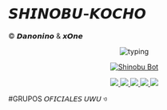 # 𝙎𝙃𝙄𝙉𝙊𝘽𝙐-𝙆𝙊𝘾𝙃𝙊
© 𝘿𝙖𝙣𝙤𝙣𝙞𝙣𝙤 & 𝙭𝙊𝙣𝙚

<p align="center">
  <img src="https://readme-typing-svg.demolab.com?font=Fira+Code&pause=1000&color=A020F0&center=true&vCenter=true&width=435&lines=Shinobu+Bot+%F0%9F%A6%8B;Power+By+Danonino+%F0%9F%A7%B8;Bot+en+desarrollo+%F0%9F%8C%B8;Deja+tu+estrellita+%E2%AD%90" alt="typing" />
</p>

<p align="center">
  <a href="https://postimg.cc/GBf852tH">
    <img src="https://i.postimg.cc/ZRb80vhF/images-3-x4.png" alt="Shinobu Bot" style="max-width:100%;" />
  </a>
</p>

<p align="center">
  <a href="https://github.com/ypsuke862">
    <img src="https://img.shields.io/badge/Autor-Danonino-8A2BE2?style=for-the-badge&logo=github&logoColor=white" />
  </a>
  <a href="https://instagram.com/kob_dano_nino">
    <img src="https://img.shields.io/badge/Instagram-kob_dano_nino-E4405F?style=for-the-badge&logo=instagram&logoColor=white" />
  </a>
  <a href="https://wa.me/529992042946">
    <img src="https://img.shields.io/badge/WhatsApp-Chat-25D366?style=for-the-badge&logo=whatsapp&logoColor=white" />
  </a>
  <a href="https://www.tiktok.com/@dano_nino_uwu">
<img src="https://img.shields.io/badge/TikTok-dano_nino_uwu-010101?style=for-the-badge&logo=tiktok&logoColor=white" />
  </a>
  <img src="https://img.shields.io/badge/JavaScript-Verificado-F7DF1E?style=for-the-badge&logo=javascript&logoColor=black" />
</p>



#GRUPOS 𝘖𝘍𝘐𝘊𝘐𝘈𝘓𝘌𝘚 𝘜𝘞𝘜 ও